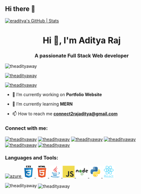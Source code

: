 ## Hi there 👋

<!--
**AdityaRaj81/AdityaRaj81** is a ✨ _special_ ✨ repository because its `README.md` (this file) appears on your GitHub profile.

Here are some ideas to get you started:

- 🔭 I’m currently working on ...
- 🌱 I’m currently learning ...
- 👯 I’m looking to collaborate on ...
- 🤔 I’m looking for help with ...
- 💬 Ask me about ...
- 📫 How to reach me: ...
- 😄 Pronouns: ...
- ⚡ Fun fact: ...
-->


[![eraditya's GitHub | Stats](https://stats.quine.sh/eraditya/github?theme=dark)](https://quine.sh?utm_source=widgets&utm_campaign=eraditya)

<h1 align="center">Hi 👋, I'm Aditya Raj</h1>
<h3 align="center">A passionate Full Stack Web developer</h3>

<p align="left"> <img src="https://komarev.com/ghpvc/?username=theadityaway&label=Profile%20views&color=0e75b6&style=flat" alt="theadityaway" /> </p>

<p align="left"> <a href="https://github.com/ryo-ma/github-profile-trophy"><img src="https://github-profile-trophy.vercel.app/?username=theadityaway" alt="theadityaway" /></a> </p>

<p align="left"> <a href="https://twitter.com/theadityaway" target="blank"><img src="https://img.shields.io/twitter/follow/theadityaway?logo=twitter&style=for-the-badge" alt="theadityaway" /></a> </p>

- 🔭 I’m currently working on **Portfolio Website**

- 🌱 I’m currently learning **MERN**

- 📫 How to reach me **connect2rajaditya@gmail.com**

<h3 align="left">Connect with me:</h3>

<p align="left">
<a href="https://twitter.com/theadityaway" target="blank"><img align="center" src="https://raw.githubusercontent.com/rahuldkjain/github-profile-readme-generator/master/src/images/icons/Social/twitter.svg" alt="theadityaway" height="30" width="40" /></a>
<a href="https://linkedin.com/in/theadityaway" target="blank"><img align="center" src="https://raw.githubusercontent.com/rahuldkjain/github-profile-readme-generator/master/src/images/icons/Social/linked-in-alt.svg" alt="theadityaway" height="30" width="40" /></a>
<a href="https://fb.com/theadityaway" target="blank"><img align="center" src="https://raw.githubusercontent.com/rahuldkjain/github-profile-readme-generator/master/src/images/icons/Social/facebook.svg" alt="theadityaway" height="30" width="40" /></a>
<a href="https://instagram.com/theadityaway" target="blank"><img align="center" src="https://raw.githubusercontent.com/rahuldkjain/github-profile-readme-generator/master/src/images/icons/Social/instagram.svg" alt="theadityaway" height="30" width="40" /></a>
<a href="https://www.codechef.com/users/theadityaway" target="blank"><img align="center" src="https://cdn.jsdelivr.net/npm/simple-icons@3.1.0/icons/codechef.svg" alt="theadityaway" height="30" width="40" /></a>
<a href="https://www.leetcode.com/theadityaway" target="blank"><img align="center" src="https://raw.githubusercontent.com/rahuldkjain/github-profile-readme-generator/master/src/images/icons/Social/leet-code.svg" alt="theadityaway" height="30" width="40" /></a>
</p>

<h3 align="left">Languages and Tools:</h3>
<p align="left"> <a href="https://azure.microsoft.com/en-in/" target="_blank" rel="noreferrer"> <img src="https://www.vectorlogo.zone/logos/microsoft_azure/microsoft_azure-icon.svg" alt="azure" width="40" height="40"/> </a> <a href="https://www.w3schools.com/css/" target="_blank" rel="noreferrer"> <img src="https://raw.githubusercontent.com/devicons/devicon/master/icons/css3/css3-original-wordmark.svg" alt="css3" width="40" height="40"/> </a> <a href="https://www.w3.org/html/" target="_blank" rel="noreferrer"> <img src="https://raw.githubusercontent.com/devicons/devicon/master/icons/html5/html5-original-wordmark.svg" alt="html5" width="40" height="40"/> </a> <a href="https://www.java.com" target="_blank" rel="noreferrer"> <img src="https://raw.githubusercontent.com/devicons/devicon/master/icons/java/java-original.svg" alt="java" width="40" height="40"/> </a> <a href="https://developer.mozilla.org/en-US/docs/Web/JavaScript" target="_blank" rel="noreferrer"> <img src="https://raw.githubusercontent.com/devicons/devicon/master/icons/javascript/javascript-original.svg" alt="javascript" width="40" height="40"/> </a> <a href="https://nodejs.org" target="_blank" rel="noreferrer"> <img src="https://raw.githubusercontent.com/devicons/devicon/master/icons/nodejs/nodejs-original-wordmark.svg" alt="nodejs" width="40" height="40"/> </a> <a href="https://www.python.org" target="_blank" rel="noreferrer"> <img src="https://raw.githubusercontent.com/devicons/devicon/master/icons/python/python-original.svg" alt="python" width="40" height="40"/> </a> <a href="https://reactjs.org/" target="_blank" rel="noreferrer"> <img src="https://raw.githubusercontent.com/devicons/devicon/master/icons/react/react-original-wordmark.svg" alt="react" width="40" height="40"/> </a> </p>

<p><img align="left" src="https://github-readme-stats.vercel.app/api/top-langs?username=theadityaway&show_icons=true&locale=en&layout=compact" alt="theadityaway" /></p>

<p>&nbsp;<img align="center" src="https://github-readme-stats.vercel.app/api?username=theadityaway&show_icons=true&locale=en" alt="theadityaway" /></p>

<!--<p><img align="center" src="https://github-readme-streak-stats.herokuapp.com/?user=theadityaway&" alt="theadityaway" /></p>-->

